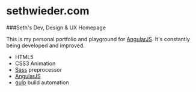 # sethwieder.com
###Seth's Dev, Design & UX Homepage

This is my personal portfolio and playground for [AngularJS](https://angularjs.org/). It's constantly being developed and improved. 

+ HTML5
+ CSS3 Animation
+ [Sass](http://sass-lang.com/) preprocessor
+ [AngularJS](https://angularjs.org/)
+ [gulp](http://gulpjs.com/) build automation
